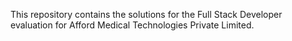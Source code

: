 This repository contains the solutions for the Full Stack Developer evaluation for Afford Medical Technologies Private Limited.  
